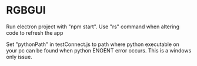 # RGBGUI
Run electron project with "npm start".
Use "rs" command when altering code to refresh the app

Set "pythonPath" in testConnect.js to path where python executable on your pc can be found when python ENOENT error occurs. This is a windows only issue.